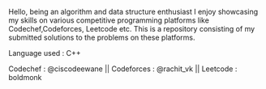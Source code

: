 Hello, being an algorithm and data structure enthusiast I enjoy showcasing my skills on various competitive programming platforms like Codechef,Codeforces,
Leetcode etc. This is a repository consisting of my submitted solutions to the problems on these platforms.

Language used : C++

Codechef : @ciscodeewane || 
Codeforces : @rachit_vk  ||
Leetcode : boldmonk
